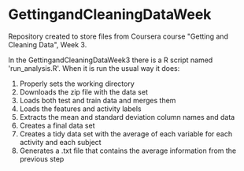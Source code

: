 # GettingandCleaningDataWeek

Repository created to store files from Coursera course "Getting and Cleaning Data", Week 3.

In the GettingandCleaningDataWeek3 there is a R script named 'run_analysis.R'. When it is run the usual way it does:

1) Properly sets the working directory
2) Downloads the zip file with the data set
3) Loads both test and train data and merges them
4) Loads the features and activity labels
5) Extracts the mean and standard deviation column names and data
6) Creates a final data set
7) Creates a tidy data set with the average of each variable for each activity and each subject
9) Generates a .txt file that contains the average information from the previous step

